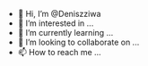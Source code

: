 - 👋 Hi, I’m @Deniszziwa
- 👀 I’m interested in ...
- 🌱 I’m currently learning ...
- 💞️ I’m looking to collaborate on ...
- 📫 How to reach me ...

<!---
Deniszziwa/Deniszziwa is a ✨ special ✨ repository because its `README.md` (this file) appears on your GitHub profile.
You can click the Preview link to take a look at your changes.
--->
